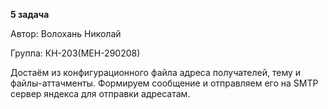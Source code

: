 **5 задача**

Автор: Волохань Николай

Группа: КН-203(МЕН-290208)

Достаём из конфигурационного файла адреса получателей, тему и файлы-аттачменты.
Формируем сообщение и отправляем его на SMTP сервер яндекса для отправки адресатам.
